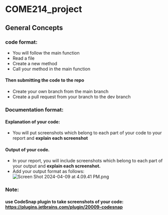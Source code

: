 # COME214_project

## General Concepts

### code format:
- You will follow the main function 
- Read a file
- Create a new method
- Call your method in the main function
#### Then submitting the code to the repo
- Create your own branch from the main branch
- Create a pull request from your branch to the dev branch

### Documentation format:
#### Explanation of your code:
- You will put screenshots which belong to each part of your code to your report and **explain each screenshot**
#### Output of your code. 
- In your report, you will include screenshots which belong to each part of your output and **explain each screenshot.**
- Add your output format as follows:
![Screen Shot 2024-04-09 at 4.09.41 PM.png](..%2F..%2FDesktop%2FScreen%20Shot%202024-04-09%20at%204.09.41%20PM.png)
### Note:
#### use CodeSnap plugin to take screenshots of your code: https://plugins.jetbrains.com/plugin/20009-codesnap